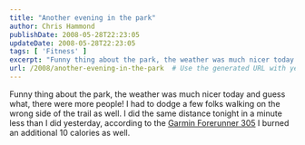 ```yaml
---
title: "Another evening in the park"
author: Chris Hammond
publishDate: 2008-05-28T22:23:05
updateDate: 2008-05-28T22:23:05
tags: [ 'Fitness' ]
excerpt: "Funny thing about the park, the weather was much nicer today and guess what, there were more people! I had to dodge a few folks walking on the wrong side of the trail as well. I did the same distance tonight in a minute less than I did yesterday, according to the Garmin Forerunner 305 I burned an additional 10 calories as well."
url: /2008/another-evening-in-the-park  # Use the generated URL with year
---
```

<p>Funny thing about the park, the weather was much nicer today and guess what, there were more people! I had to dodge a few folks walking on the wrong side of the trail as well. I did the same distance tonight in a minute less than I did yesterday, according to the <a href="https://www.amazon.com/gp/product/B000CSWCQA/002-9152281-0519255?ie=UTF8&amp;tag=chrishammondc-20&amp;linkCode=xm2&amp;camp=1789&amp;creativeASIN=B000CSWCQA">Garmin Forerunner 305</a> I burned an additional 10 calories as well.</p>
